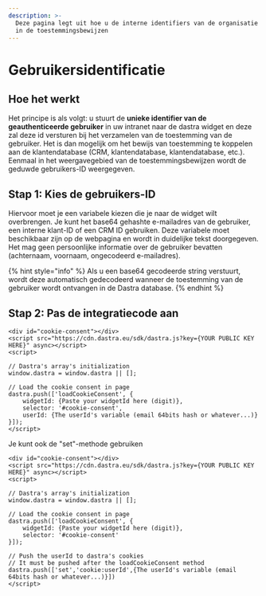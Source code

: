 ```yaml
---
description: >-
  Deze pagina legt uit hoe u de interne identifiers van de organisatie kunt traceren
  in de toestemmingsbewijzen
---
```


# Gebruikersidentificatie

## Hoe het werkt

Het principe is als volgt: u stuurt de **unieke identifier van de geauthenticeerde gebruiker** in uw intranet naar de dastra widget en deze zal deze id versturen bij het verzamelen van de toestemming van de gebruiker. Het is dan mogelijk om het bewijs van toestemming te koppelen aan de klantendatabase (CRM, klantendatabase, klantendatabase, etc.). Eenmaal in het weergavegebied van de toestemmingsbewijzen wordt de geduwde gebruikers-ID weergegeven.

## Stap 1: Kies de gebruikers-ID

Hiervoor moet je een variabele kiezen die je naar de widget wilt overbrengen. Je kunt het base64 gehashte e-mailadres van de gebruiker, een interne klant-ID of een CRM ID gebruiken. Deze variabele moet beschikbaar zijn op de webpagina en wordt in duidelijke tekst doorgegeven. Het mag geen persoonlijke informatie over de gebruiker bevatten (achternaam, voornaam, ongecodeerd e-mailadres). &#x20;

{% hint style="info" %}
&#x20;Als u een base64 gecodeerde string verstuurt, wordt deze automatisch gedecodeerd wanneer de toestemming van de gebruiker wordt ontvangen in de Dastra database.
{% endhint %}

## Stap 2: Pas de integratiecode aan

```markup
<div id="cookie-consent"></div>
<script src="https://cdn.dastra.eu/sdk/dastra.js?key={YOUR PUBLIC KEY HERE}" async></script>
<script>

// Dastra's array's initialization
window.dastra = window.dastra || [];

// Load the cookie consent in page
dastra.push(['loadCookieConsent', {
    widgetId: {Paste your widgetId here (digit)},
    selector: '#cookie-consent',
    userId: {The userId's variable (email 64bits hash or whatever...)}
}]);
</script>
```

Je kunt ook de "set"-methode gebruiken

```markup
<div id="cookie-consent"></div>
<script src="https://cdn.dastra.eu/sdk/dastra.js?key={YOUR PUBLIC KEY HERE}" async></script>
<script>

// Dastra's array's initialization
window.dastra = window.dastra || [];

// Load the cookie consent in page
dastra.push(['loadCookieConsent', {
    widgetId: {Paste your widgetId here (digit)},
    selector: '#cookie-consent'
}]);

// Push the userId to dastra's cookies
// It must be pushed after the loadCookieConsent method
dastra.push(['set','cookie:userId',{The userId's variable (email 64bits hash or whatever...)}])
</script>
```